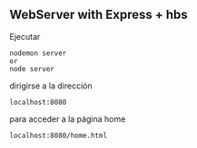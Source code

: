 ## WebServer with Express + hbs

Ejecutar 
```
nodemon server 
or
node server 
```
dirigirse a la dirección
```
localhost:8080
```
para acceder a la página home
```
localhost:8080/home.html
```